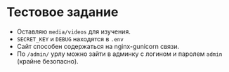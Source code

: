 # Тестовое задание
- Оставляю `media/videos` для изучения.
- `SECRET_KEY` и `DEBUG` находятся в `.env`
- Сайт способен содержаться на nginx-gunicorn связи.
- По `/admin/` урлу можно зайти в админку с логином и паролем `admin` (крайне безопасно).